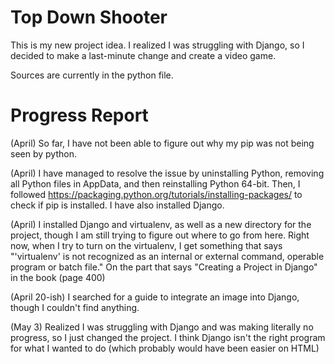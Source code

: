 # Top Down Shooter

This is my new project idea. I realized I was struggling with Django, so I decided to make a last-minute change and create a video game.

Sources are currently in the python file.

# Progress Report

(April) So far, I have not been able to figure out why my pip was not being seen by python.

(April) I have managed to resolve the issue by uninstalling Python, removing all Python files in AppData, and then reinstalling Python 64-bit. Then, I followed https://packaging.python.org/tutorials/installing-packages/ to check if pip is installed. I have also installed Django.

(April) I installed Django and virtualenv, as well as a new directory for the project, though I am still trying to figure out where to go from here. Right now, when I try to turn on the virtualenv, I get something that says "'virtualenv' is not recognized as an internal or external command, operable program or batch file." On the part that says "Creating a Project in Django" in the book (page 400)

(April 20-ish) I searched for a guide to integrate an image into Django, though I couldn't find anything.

(May 3) Realized I was struggling with Django and was making literally no progress, so I just changed the project. I think Django isn't the right program for what I wanted to do (which probably would have been easier on HTML)
